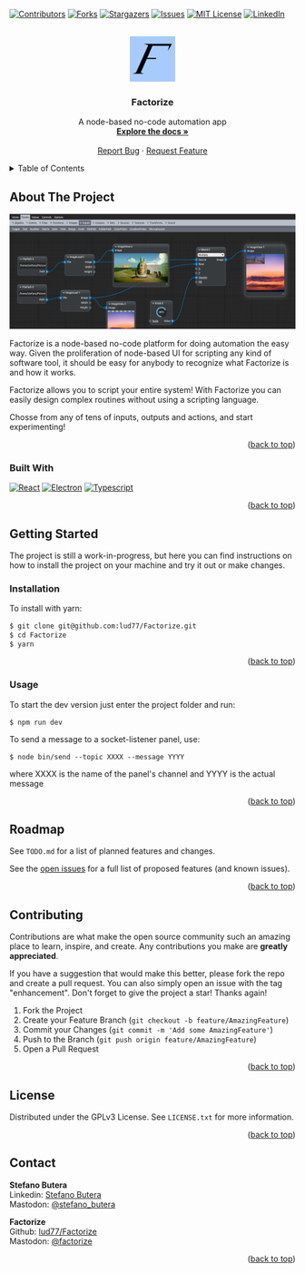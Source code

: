 <!-- Improved compatibility of back to top link: See: https://github.com/othneildrew/Best-README-Template/pull/73 -->
<a name="readme-top"></a>
<!--
*** Thanks for checking out the Best-README-Template. If you have a suggestion
*** that would make this better, please fork the repo and create a pull request
*** or simply open an issue with the tag "enhancement".
*** Don't forget to give the project a star!
*** Thanks again! Now go create something AMAZING! :D
-->



<!-- PROJECT SHIELDS -->
<!--
*** I'm using markdown "reference style" links for readability.
*** Reference links are enclosed in brackets [ ] instead of parentheses ( ).
*** See the bottom of this document for the declaration of the reference variables
*** for contributors-url, forks-url, etc. This is an optional, concise syntax you may use.
*** https://www.markdownguide.org/basic-syntax/#reference-style-links
-->
[![Contributors][contributors-shield]][contributors-url]
[![Forks][forks-shield]][forks-url]
[![Stargazers][stars-shield]][stars-url]
[![Issues][issues-shield]][issues-url]
[![MIT License][license-shield]][license-url]
[![LinkedIn][linkedin-shield]](https://www.linkedin.com/in/stefano-butera/)



<!-- PROJECT LOGO -->
<br />
<div align="center">
  <a href="https://github.com/lud77/Factorize">
    <img src="ret/logo.png" alt="Logo" width="80" height="80">
  </a>

<h3 align="center">Factorize</h3>

  <p align="center">
    A node-based no-code automation app
    <br />
    <a href="https://github.com/lud77/Factorize"><strong>Explore the docs »</strong></a>
    <br />
    <br />
    <a href="https://github.com/lud77/Factorize/issues">Report Bug</a>
    ·
    <a href="https://github.com/lud77/Factorize/issues">Request Feature</a>
  </p>
</div>



<!-- TABLE OF CONTENTS -->
<details>
  <summary>Table of Contents</summary>
  <ol>
    <li>
      <a href="#about-the-project">About The Project</a>
      <ul>
        <li><a href="#built-with">Built With</a></li>
      </ul>
    </li>
    <li>
      <a href="#getting-started">Getting Started</a>
      <ul>
        <li><a href="#installation">Installation</a></li>
        <li><a href="#usage">Usage</a></li>
      </ul>
    </li>
    <li><a href="#roadmap">Roadmap</a></li>
    <li><a href="#contributing">Contributing</a></li>
    <li><a href="#license">License</a></li>
    <li><a href="#contact">Contact</a></li>
  </ol>
</details>



<!-- ABOUT THE PROJECT -->
## About The Project

![Factorize Screen Shot][product-screenshot]

Factorize is a node-based no-code platform for doing automation the easy way. Given the proliferation of node-based UI for scripting any kind of software tool, it should be easy for anybody to recognize what Factorize is and how it works.

Factorize allows you to script your entire system! With Factorize you can easily design complex routines without using a scripting language.

Chosse from any of tens of inputs, outputs and actions, and start experimenting!

<p align="right">(<a href="#readme-top">back to top</a>)</p>



### Built With

[![React][React-badge]][React-url]
[![Electron][Electron-badge]][Electron-url]
[![Typescript][Typescript-badge]][Typescript-url]

<p align="right">(<a href="#readme-top">back to top</a>)</p>



<!-- GETTING STARTED -->
## Getting Started

The project is still a work-in-progress, but here you can find instructions on how to
install the project on your machine and try it out or make changes.


### Installation

To install with yarn:

    $ git clone git@github.com:lud77/Factorize.git
    $ cd Factorize
    $ yarn

<p align="right">(<a href="#readme-top">back to top</a>)</p>


### Usage

To start the dev version just enter the project folder and run:

    $ npm run dev


To send a message to a socket-listener panel, use:

    $ node bin/send --topic XXXX --message YYYY

where XXXX is the name of the panel's channel and YYYY is the actual message

<p align="right">(<a href="#readme-top">back to top</a>)</p>



<!-- ROADMAP -->
## Roadmap

See `TODO.md` for a list of planned features and changes.

See the [open issues](https://github.com/lud77/Factorize/issues) for a full list of proposed features (and known issues).

<p align="right">(<a href="#readme-top">back to top</a>)</p>



<!-- CONTRIBUTING -->
## Contributing

Contributions are what make the open source community such an amazing place to learn, inspire, and create. Any contributions you make are **greatly appreciated**.

If you have a suggestion that would make this better, please fork the repo and create a pull request. You can also simply open an issue with the tag "enhancement".
Don't forget to give the project a star! Thanks again!

1. Fork the Project
2. Create your Feature Branch (`git checkout -b feature/AmazingFeature`)
3. Commit your Changes (`git commit -m 'Add some AmazingFeature'`)
4. Push to the Branch (`git push origin feature/AmazingFeature`)
5. Open a Pull Request

<p align="right">(<a href="#readme-top">back to top</a>)</p>



<!-- LICENSE -->
## License

Distributed under the GPLv3 License. See `LICENSE.txt` for more information.

<p align="right">(<a href="#readme-top">back to top</a>)</p>



<!-- CONTACT -->
## Contact

**Stefano Butera**<br>
Linkedin: [Stefano Butera](https://www.linkedin.com/in/stefano-butera/)<br>
Mastodon: [@stefano_butera](https://mastodon.social/@stefano_butera)


**Factorize**<br>
Github: [lud77/Factorize](https://github.com/lud77/Factorize)<br>
Mastodon: [@factorize](https://mastodon.social/@factorize)


<p align="right">(<a href="#readme-top">back to top</a>)</p>



<!-- MARKDOWN LINKS & IMAGES -->
<!-- https://www.markdownguide.org/basic-syntax/#reference-style-links -->
[React-badge]: https://img.shields.io/badge/-React.Js-61DAFB?logo=react&logoColor=000&style=for-the-badge
[Typescript-badge]: https://shields.io/badge/TypeScript-3178C6?logo=TypeScript&logoColor=FFF&style=for-the-badge
[Electron-badge]: https://img.shields.io/badge/Electron.Js-9FEAF9?style=for-the-badge&logo=electron&logoColor=1B1C26
[React-url]: https://reactjs.org/
[Typescript-url]: https://www.typescriptlang.org/
[Electron-url]: https://www.electronjs.org/
[contributors-shield]: https://img.shields.io/github/contributors/lud77/Factorize.svg?style=for-the-badge
[contributors-url]: https://github.com/lud77/Factorize/graphs/contributors
[forks-shield]: https://img.shields.io/github/forks/lud77/Factorize.svg?style=for-the-badge
[forks-url]: https://github.com/lud77/Factorize/network/members
[stars-shield]: https://img.shields.io/github/stars/lud77/Factorize.svg?style=for-the-badge
[stars-url]: https://github.com/lud77/Factorize/stargazers
[issues-shield]: https://img.shields.io/github/issues/lud77/Factorize.svg?style=for-the-badge
[issues-url]: https://github.com/lud77/Factorize/issues
[license-shield]: https://img.shields.io/badge/LICENSE-GPLv3-940?style=for-the-badge
[license-url]: https://github.com/lud77/Factorize/blob/master/LICENSE.txt
[linkedin-shield]: https://img.shields.io/badge/-LinkedIn-black.svg?style=for-the-badge&logo=linkedin&colorB=555
[product-logo]: ret/logo.png
[product-screenshot]: ret/screenshot-2.png
